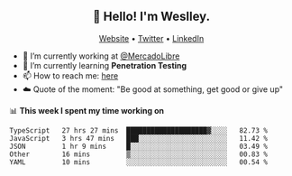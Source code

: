 <h2 align="center">👋 Hello! I'm Weslley.</h2>
<p align="center">
  <a href="http://weslleyneri.com.br">Website</a> •
  <a href="https://twitter.com/Weslley_Neri">Twitter</a> •
  <a href="https://www.linkedin.com/in/weslley-neri-3658908b">LinkedIn</a>
</p>


- 🔭 I’m currently working at [@MercadoLibre](https://github.com/mercadolibre)
- 🌱 I’m currently learning **Penetration Testing**
- 📫 How to reach me: [here](mailto:weslley39@gmail.com)
- ☁️ Quote of the moment: "Be good at something, get good or give up"

📊 **This week I spent my time working on**
<!--START_SECTION:waka-->
```text
TypeScript   27 hrs 27 mins  ████████████████████▓░░░░   82.73 % 
JavaScript   3 hrs 47 mins   ███░░░░░░░░░░░░░░░░░░░░░░   11.42 % 
JSON         1 hr 9 mins     █░░░░░░░░░░░░░░░░░░░░░░░░   03.49 % 
Other        16 mins         ▒░░░░░░░░░░░░░░░░░░░░░░░░   00.83 % 
YAML         10 mins         ░░░░░░░░░░░░░░░░░░░░░░░░░   00.54 % 
```
<!--END_SECTION:waka-->

<!-- Inspired by https://github.com/gruselhaus/gruselhaus -->